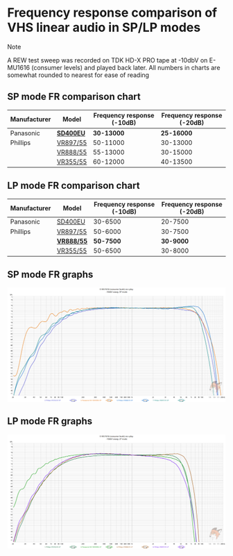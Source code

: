 # Frequency response comparison of VHS linear audio in SP/LP modes

> [!NOTE]
> A REW test sweep was recorded on TDK HD-X PRO tape at
> -10dbV on E-MU1616 (consumer levels) and played back later.
> All numbers in charts are somewhat rounded to nearest for ease of reading

## SP mode FR comparison chart

| Manufacturer | Model                                        | Frequency response (-10dB) | Frequency response (-20dB) |
|--------------|----------------------------------------------|----------------------------|----------------------------|
| Panasonic    | **[SD400EU](../Panasonic_NV-SD400EU/README.md)** | **30-13000**                   | **25-16000**                   |
| Phillips     | [VR897/55](../Philips_VR897-55/README.md)    | 50-11000                   | 30-13000                   |
|              | [VR888/55](../Philips_VR888-55/README.md)    | 55-13000                   | 30-15000                   |
|              | [VR355/55](../Philips_VR355-55/README.md)    | 60-12000                   | 40-13500                   |

## LP mode FR comparison chart

| Manufacturer | Model                                        | Frequency response (-10dB) | Frequency response (-20dB) |
|--------------|----------------------------------------------|----------------------------|----------------------------|
| Panasonic    | [SD400EU](../Panasonic_NV-SD400EU/README.md) | 30-6500                    | 20-7500                    |
| Phillips     | [VR897/55](../Philips_VR897-55/README.md)    | 50-6000                    | 30-7500                    |
|              | **[VR888/55](../Philips_VR888-55/README.md)**    | **50-7500**                    | **30-9000**                    |
|              | [VR355/55](../Philips_VR355-55/README.md)    | 50-6500                    | 30-8000                    |

## SP mode FR graphs

![SP_FR.png](SP_FR.png)

## LP mode FR graphs

![LP_FR.png](LP_FR.png)